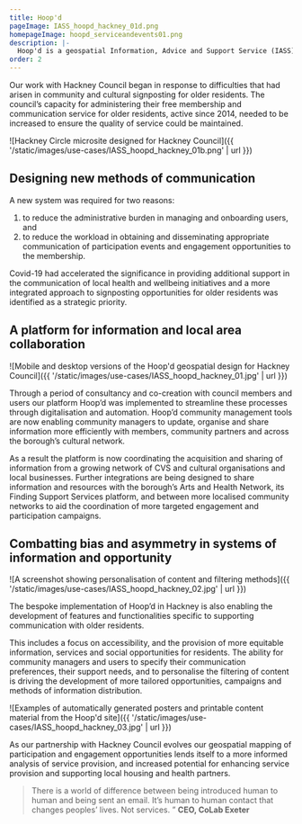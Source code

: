 ```yaml
---
title: Hoop'd
pageImage: IASS_hoopd_hackney_01d.png
homepageImage: hoopd_serviceandevents01.png
description: |-
  Hoop'd is a geospatial Information, Advice and Support Service (IASS) platform. Create dynamic maps, interfaces and applications with a suite of communication, signposting and referral tools that make local area information more relevant and accessible. 
order: 2
---
```


Our work with Hackney Council began in response to difficulties that had arisen in community and cultural signposting for older residents. The council’s capacity for administering their free membership and communication service for older residents, active since 2014, needed to be increased to ensure the quality of service could be maintained. 

![Hackney Circle microsite designed for Hackney Council]({{ '/static/images/use-cases/IASS_hoopd_hackney_01b.png' | url }})

Designing new methods of communication 
---------------------------------------------------------------------------------------------------------------------------------
A new system was required for two reasons: 
1. to reduce the administrative burden in managing and onboarding users, and 
2. to reduce the workload in obtaining and disseminating appropriate communication of participation events and engagement opportunities to the membership. 

Covid-19 had accelerated the significance in providing additional support in the communication of local health and wellbeing initiatives and a more integrated approach to signposting opportunities for older residents was identified as a strategic priority.

A platform for information and local area collaboration
-----------------------------------------------------------------------------------------------------------------------------
![Mobile and desktop versions of the Hoop'd geospatial design for Hackney Council]({{ '/static/images/use-cases/IASS_hoopd_hackney_01.jpg' | url }})

Through a period of consultancy and co-creation with council members and users our platform Hoop’d was implemented to streamline these processes through digitalisation and automation. Hoop’d community management tools are now enabling community managers to update, organise and share information more efficiently with members, community partners and across the borough’s cultural network.  

As a result the platform is now coordinating the acquisition and sharing of information from a growing network of CVS and cultural organisations and local businesses. Further integrations are being designed to share information and resources with the borough’s Arts and Health Network, its Finding Support Services platform, and between more localised community networks to aid the coordination of more targeted engagement and participation campaigns. 

Combatting bias and asymmetry in systems of information and opportunity
-----------------------------------------------------------------------------------------------------------------------------
![A screenshot showing personalisation of content and filtering methods]({{ '/static/images/use-cases/IASS_hoopd_hackney_02.jpg' | url }})

The bespoke implementation of Hoop’d in Hackney is also enabling the development of features and functionalities specific to supporting communication with older residents. 

This includes a focus on accessibility, and the provision of more equitable information, services and social opportunities for residents. The ability for community managers and users to specify their communication preferences, their support needs, and to personalise the filtering of content is driving the development of more tailored opportunities, campaigns and methods of information distribution. 

![Examples of automatically generated posters and printable content material from the Hoop'd site]({{ '/static/images/use-cases/IASS_hoopd_hackney_03.jpg' | url }})

As our partnership with Hackney Council evolves our geospatial mapping of participation and engagement opportunities lends itself to a more informed analysis of service provision, and increased potential for enhancing service provision and supporting local housing and health partners. 

> There is a world of difference between being introduced human to human and being sent an email. It’s human to human contact that changes peoples’ lives. Not services. ”
> **CEO, CoLab Exeter**

